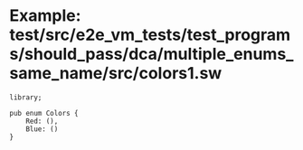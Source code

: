 # Example: test/src/e2e_vm_tests/test_programs/should_pass/dca/multiple_enums_same_name/src/colors1.sw

```sway
library;

pub enum Colors {
	Red: (),
	Blue: ()
}

```
